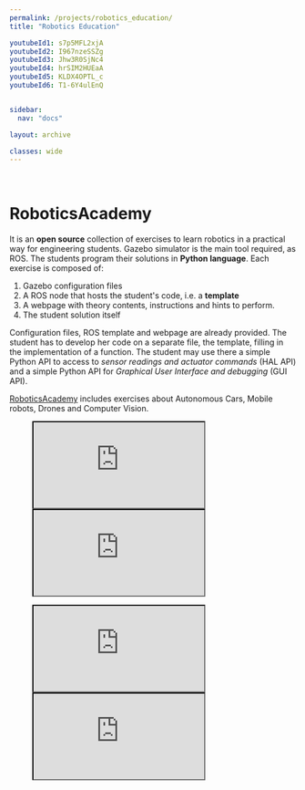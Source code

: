 ```yaml
---
permalink: /projects/robotics_education/
title: "Robotics Education"

youtubeId1: s7p5MFL2xjA
youtubeId2: I967nzeSSZg
youtubeId3: Jhw3R0SjNc4
youtubeId4: hrSIM2HUEaA
youtubeId5: KLDX4OPTL_c
youtubeId6: T1-6Y4ulEnQ


sidebar:
  nav: "docs"

layout: archive

classes: wide
---
```




&nbsp;
&nbsp;




# RoboticsAcademy

It is an **open source** collection of exercises to learn robotics in a practical way for engineering students. Gazebo simulator is the main tool required, as ROS. The students program their solutions in **Python language**. Each exercise is composed of:

1. Gazebo configuration files
2. A ROS node that hosts the student's code, i.e. a **template** 
3. A webpage with theory contents, instructions and hints to perform.
4. The student solution itself

Configuration files, ROS template and webpage are already provided. The student has to develop her code on a separate file, the template, filling in the implementation of a function. The student may use there a simple Python API to access to _sensor readings and actuator commands_ (HAL API) and a simple Python API for _Graphical User Interface and debugging_ (GUI API). 

[RoboticsAcademy](https://jderobot.github.io/RoboticsAcademy/) includes exercises about Autonomous Cars, Mobile robots, Drones and Computer Vision.

<figure class="half">
    <a href=""><iframe src="https://www.youtube.com/embed/s7p5MFL2xjA"></iframe></a>
    <a href=""><iframe src="https://www.youtube.com/embed/I967nzeSSZg"></iframe></a>
</figure>

<figure class="half">
    <a href=""><iframe src="https://www.youtube.com/embed/KLDX4OPTL_c"></iframe></a>
    <a href=""><iframe src="https://www.youtube.com/embed/T1-6Y4ulEnQ"></iframe></a>
</figure>

<!-- 
{% include youtubePlayer.html id=page.youtubeId1 %}
{% include youtubePlayer.html id=page.youtubeId2 %}
-->


